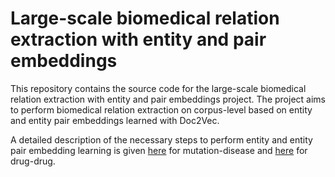 # Large-scale biomedical relation extraction with entity and pair embeddings
This repository contains the source code for the large-scale biomedical relation 
extraction with entity and pair embeddings project. The project aims to perform 
biomedical relation extraction on corpus-level based on entity and entity pair embeddings
learned with Doc2Vec.

A detailed description of the necessary steps to perform entity and entity pair embedding 
learning is given [here](md_description.md) for mutation-disease and [here](dd_description.md)
for drug-drug.



